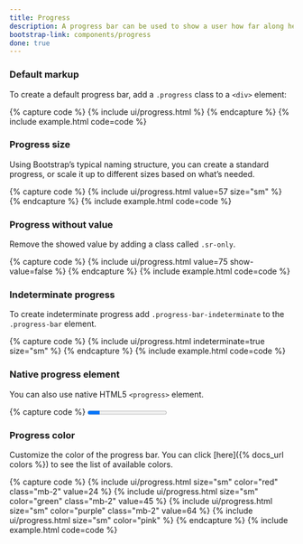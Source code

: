 ```yaml
---
title: Progress
description: A progress bar can be used to show a user how far along he is in a process.
bootstrap-link: components/progress
done: true
---
```


### Default markup

To create a default progress bar, add a `.progress` class to a `<div>` element:

{% capture code %}
{% include ui/progress.html %}
{% endcapture %}
{% include example.html code=code %}

### Progress size

Using Bootstrap’s typical naming structure, you can create a standard progress, or scale it up to different sizes based on what’s needed.

{% capture code %}
{% include ui/progress.html value=57 size="sm" %}
{% endcapture %}
{% include example.html code=code %}

### Progress without value

Remove the showed value by adding a class called `.sr-only`.

{% capture code %}
{% include ui/progress.html value=75 show-value=false %}
{% endcapture %}
{% include example.html code=code %}

### Indeterminate progress

To create indeterminate progress add `.progress-bar-indeterminate` to the `.progress-bar` element.

{% capture code %}
{% include ui/progress.html indeterminate=true size="sm" %}
{% endcapture %}
{% include example.html code=code %}

### Native progress element

You can also use native HTML5 `<progress>` element.

{% capture code %}
<progress class="progress progress-sm" value="15" max="100"/>
{% endcapture %}
{% include example.html code=code %}

### Progress color

Customize the color of the progress bar. You can click [here]({% docs_url colors %}) to see the list of available colors.

{% capture code %}
{% include ui/progress.html size="sm" color="red" class="mb-2" value=24 %} 
{% include ui/progress.html size="sm" color="green" class="mb-2" value=45 %} 
{% include ui/progress.html size="sm" color="purple" class="mb-2" value=64 %} 
{% include ui/progress.html size="sm" color="pink" %} 
{% endcapture %}
{% include example.html code=code %}
